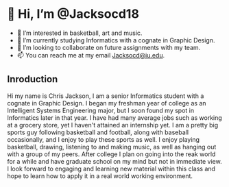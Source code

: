 # 👋 Hi, I’m @Jacksocd18
- 👀 I’m interested in basketball, art and music.
- 🌱 I’m currently studying Informatics with a cognate in Graphic Design.
- 💞️ I’m looking to collaborate on future assignments with my team.
- 📫 You can reach me at my email Jacksocd@iu.edu.
## Inroduction

Hi my name is Chris Jackson, I am a senior Informatics student with a cognate in Graphic Design. I began my freshman year of college as an Intelligent Systems
Engineering major, but I soon found my spot in Informatics later in that year. I have had many average jobs such as working at a grocery store, yet I haven't 
attained an internship yet. I am a pretty big sports guy following basketball and football, along with baseball occasionally, and I enjoy to play these 
sports as well. I enjoy playing basketball, drawing, listening to and making music, as well as hanging out with a group of my peers. After college I 
plan on going into the reak world for a while and have graduate school on my mind but not in immediate view. I look forward to engaging and learning new material 
within this class and hope to learn how to apply it in a real world working environment. 

<!---
Jacksocd18/Jacksocd18 is a ✨ special ✨ repository because its `README.md` (this file) appears on your GitHub profile.
You can click the Preview link to take a look at your changes.
--->
